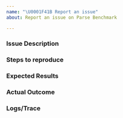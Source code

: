 ```yaml
---
name: "\U0001F41B Report an issue"
about: Report an issue on Parse Benchmark

---
```


<!---

**We use GitHub Issues for reporting bugs with Parse Benchmark**

If you have a *question*, you should join the [Parse Community's Discourse forum](https://community.parseplatform.org/).

If you have a vulnerability disclosure, please follow our policy available here https://github.com/parse-community/parse-server/blob/master/SECURITY.md

You may also search through existing issues before opening a new one: https://github.com/parse-community/benchmark/issues

--- Please use this template. If you don't use this template, your issue may be closed without comment. ---
--->
### Issue Description

<!--- Describe your issue in as much detail as possible. -->

### Steps to reproduce

<!--- Please include a detailed list of steps that reproduce the issue. Include curl commands when applicable.  --->

### Expected Results

<!--- What you expected to happen. --->

### Actual Outcome

<!--- What is happening instead. --->

### Logs/Trace

<!--- Include all relevant logs. You can turn on additional logging by configuring VERBOSE=1 / DEBUG=1 in your environment. --->
